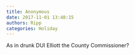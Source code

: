 ```yaml
---
title: Anonymous
date: 2017-11-01 13:48:15
authors: Ripp
categories: Holiday
---
```


 As in drunk DUI Elliott the County Commissioner?